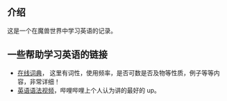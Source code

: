 ## 介绍

这是一个在魔兽世界中学习英语的记录。



## 一些帮助学习英语的链接

- [在线词典](https://www.ldoceonline.com/spellcheck/english/)， 这里有词性，使用频率，是否可数是否及物等性质，例子等等内容，非常详细！
- [英语语法视频](https://www.bilibili.com/video/BV1r54y1m7gd)，哔哩哔哩上个人认为讲的最好的 up。